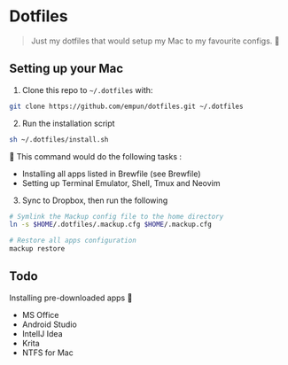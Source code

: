 # Dotfiles

> Just my dotfiles that would setup my Mac to my favourite configs. 🌱

## Setting up your Mac

1. Clone this repo to `~/.dotfiles` with:

```zsh
git clone https://github.com/empun/dotfiles.git ~/.dotfiles
```

2. Run the installation script

```zsh
sh ~/.dotfiles/install.sh
```

💎 This command would do the following tasks :

- Installing all apps listed in Brewfile (see Brewfile)
- Setting up Terminal Emulator, Shell, Tmux and Neovim

3. Sync to Dropbox, then run the following

```zsh
# Symlink the Mackup config file to the home directory
ln -s $HOME/.dotfiles/.mackup.cfg $HOME/.mackup.cfg

# Restore all apps configuration
mackup restore
```

## Todo

Installing pre-downloaded apps 🥕

- MS Office
- Android Studio
- IntelIJ Idea
- Krita
- NTFS for Mac
